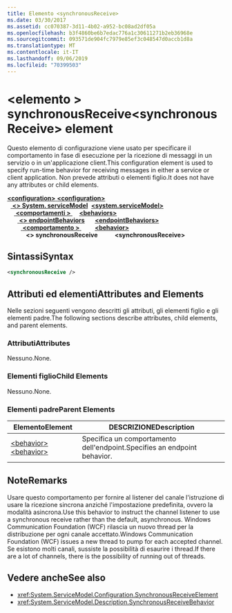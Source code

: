 ```yaml
---
title: Elemento <synchronousReceive>
ms.date: 03/30/2017
ms.assetid: cc070387-3d11-4b02-a952-bc08ad2df05a
ms.openlocfilehash: b3f4860be6b7edac776a1c30611271b2eb36968e
ms.sourcegitcommit: 093571de904fc7979e85ef3c048547d0accb1d8a
ms.translationtype: MT
ms.contentlocale: it-IT
ms.lasthandoff: 09/06/2019
ms.locfileid: "70399503"
---
```

# <a name="synchronousreceive-element"></a><span data-ttu-id="4e8e6-102">\<elemento > synchronousReceive</span><span class="sxs-lookup"><span data-stu-id="4e8e6-102">\<synchronousReceive> element</span></span>
<span data-ttu-id="4e8e6-103">Questo elemento di configurazione viene usato per specificare il comportamento in fase di esecuzione per la ricezione di messaggi in un servizio o in un'applicazione client.</span><span class="sxs-lookup"><span data-stu-id="4e8e6-103">This configuration element is used to specify run-time behavior for receiving messages in either a service or client application.</span></span> <span data-ttu-id="4e8e6-104">Non prevede attributi o elementi figlio.</span><span class="sxs-lookup"><span data-stu-id="4e8e6-104">It does not have any attributes or child elements.</span></span>  
  
<span data-ttu-id="4e8e6-105">[ **\<configuration>** ](../configuration-element.md)</span><span class="sxs-lookup"><span data-stu-id="4e8e6-105">[**\<configuration>**](../configuration-element.md)</span></span>\
<span data-ttu-id="4e8e6-106">&nbsp;&nbsp;[ **\<> System. serviceModel**](system-servicemodel.md)</span><span class="sxs-lookup"><span data-stu-id="4e8e6-106">&nbsp;&nbsp;[**\<system.serviceModel>**](system-servicemodel.md)</span></span>\
<span data-ttu-id="4e8e6-107">&nbsp;&nbsp;&nbsp;&nbsp;[ **\<comportamenti >** ](behaviors.md)</span><span class="sxs-lookup"><span data-stu-id="4e8e6-107">&nbsp;&nbsp;&nbsp;&nbsp;[**\<behaviors>**](behaviors.md)</span></span>\
<span data-ttu-id="4e8e6-108">&nbsp;&nbsp;&nbsp;&nbsp;&nbsp;&nbsp;[ **\<> endpointBehaviors**](endpointbehaviors.md)</span><span class="sxs-lookup"><span data-stu-id="4e8e6-108">&nbsp;&nbsp;&nbsp;&nbsp;&nbsp;&nbsp;[**\<endpointBehaviors>**](endpointbehaviors.md)</span></span>\
<span data-ttu-id="4e8e6-109">&nbsp;&nbsp;&nbsp;&nbsp;&nbsp;&nbsp;&nbsp;&nbsp;[ **\<comportamento >** ](behavior-of-endpointbehaviors.md)</span><span class="sxs-lookup"><span data-stu-id="4e8e6-109">&nbsp;&nbsp;&nbsp;&nbsp;&nbsp;&nbsp;&nbsp;&nbsp;[**\<behavior>**](behavior-of-endpointbehaviors.md)</span></span>\
<span data-ttu-id="4e8e6-110">&nbsp;&nbsp;&nbsp;&nbsp;&nbsp;&nbsp;&nbsp;&nbsp;&nbsp;&nbsp; **\<> synchronousReceive**</span><span class="sxs-lookup"><span data-stu-id="4e8e6-110">&nbsp;&nbsp;&nbsp;&nbsp;&nbsp;&nbsp;&nbsp;&nbsp;&nbsp;&nbsp;**\<synchronousReceive>**</span></span>  
  
## <a name="syntax"></a><span data-ttu-id="4e8e6-111">Sintassi</span><span class="sxs-lookup"><span data-stu-id="4e8e6-111">Syntax</span></span>  
  
```xml  
<synchronousReceive />
```  
  
## <a name="attributes-and-elements"></a><span data-ttu-id="4e8e6-112">Attributi ed elementi</span><span class="sxs-lookup"><span data-stu-id="4e8e6-112">Attributes and Elements</span></span>  
 <span data-ttu-id="4e8e6-113">Nelle sezioni seguenti vengono descritti gli attributi, gli elementi figlio e gli elementi padre.</span><span class="sxs-lookup"><span data-stu-id="4e8e6-113">The following sections describe attributes, child elements, and parent elements.</span></span>  
  
### <a name="attributes"></a><span data-ttu-id="4e8e6-114">Attributi</span><span class="sxs-lookup"><span data-stu-id="4e8e6-114">Attributes</span></span>  
 <span data-ttu-id="4e8e6-115">Nessuno.</span><span class="sxs-lookup"><span data-stu-id="4e8e6-115">None.</span></span>  
  
### <a name="child-elements"></a><span data-ttu-id="4e8e6-116">Elementi figlio</span><span class="sxs-lookup"><span data-stu-id="4e8e6-116">Child Elements</span></span>  
 <span data-ttu-id="4e8e6-117">Nessuno.</span><span class="sxs-lookup"><span data-stu-id="4e8e6-117">None.</span></span>  
  
### <a name="parent-elements"></a><span data-ttu-id="4e8e6-118">Elementi padre</span><span class="sxs-lookup"><span data-stu-id="4e8e6-118">Parent Elements</span></span>  
  
|<span data-ttu-id="4e8e6-119">Elemento</span><span class="sxs-lookup"><span data-stu-id="4e8e6-119">Element</span></span>|<span data-ttu-id="4e8e6-120">DESCRIZIONE</span><span class="sxs-lookup"><span data-stu-id="4e8e6-120">Description</span></span>|  
|-------------|-----------------|  
|[<span data-ttu-id="4e8e6-121">\<behavior></span><span class="sxs-lookup"><span data-stu-id="4e8e6-121">\<behavior></span></span>](behavior-of-endpointbehaviors.md)|<span data-ttu-id="4e8e6-122">Specifica un comportamento dell'endpoint.</span><span class="sxs-lookup"><span data-stu-id="4e8e6-122">Specifies an endpoint behavior.</span></span>|  
  
## <a name="remarks"></a><span data-ttu-id="4e8e6-123">Note</span><span class="sxs-lookup"><span data-stu-id="4e8e6-123">Remarks</span></span>  
 <span data-ttu-id="4e8e6-124">Usare questo comportamento per fornire al listener del canale l'istruzione di usare la ricezione sincrona anziché l'impostazione predefinita, ovvero la modalità asincrona.</span><span class="sxs-lookup"><span data-stu-id="4e8e6-124">Use this behavior to instruct the channel listener to use a synchronous receive rather than the default, asynchronous.</span></span> <span data-ttu-id="4e8e6-125">Windows Communication Foundation (WCF) rilascia un nuovo thread per la distribuzione per ogni canale accettato.</span><span class="sxs-lookup"><span data-stu-id="4e8e6-125">Windows Communication Foundation (WCF) issues a new thread to pump for each accepted channel.</span></span> <span data-ttu-id="4e8e6-126">Se esistono molti canali, sussiste la possibilità di esaurire i thread.</span><span class="sxs-lookup"><span data-stu-id="4e8e6-126">If there are a lot of channels, there is the possibility of running out of threads.</span></span>  
  
## <a name="see-also"></a><span data-ttu-id="4e8e6-127">Vedere anche</span><span class="sxs-lookup"><span data-stu-id="4e8e6-127">See also</span></span>

- <xref:System.ServiceModel.Configuration.SynchronousReceiveElement>
- <xref:System.ServiceModel.Description.SynchronousReceiveBehavior>
